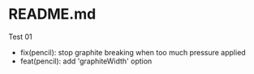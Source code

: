 # README.md

Test 01

- fix(pencil): stop graphite breaking when too much pressure applied
- feat(pencil): add 'graphiteWidth' option
